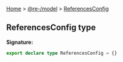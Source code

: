 [Home](./index.md) &gt; [@re-/model](./model.md) &gt; [ReferencesConfig](./model.referencesconfig.md)

## ReferencesConfig type

<b>Signature:</b>

```typescript
export declare type ReferencesConfig = {}
```
